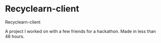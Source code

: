 # Recyclearn-client
Recyclearn-client

A project I worked on with a few friends for a hackathon. Made in less than 48 hours.
